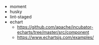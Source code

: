 - moment
- husky
- lint-staged
- echart
    - https://github.com/apache/incubator-echarts/tree/master/src/component
    - https://www.echartsjs.com/examples/